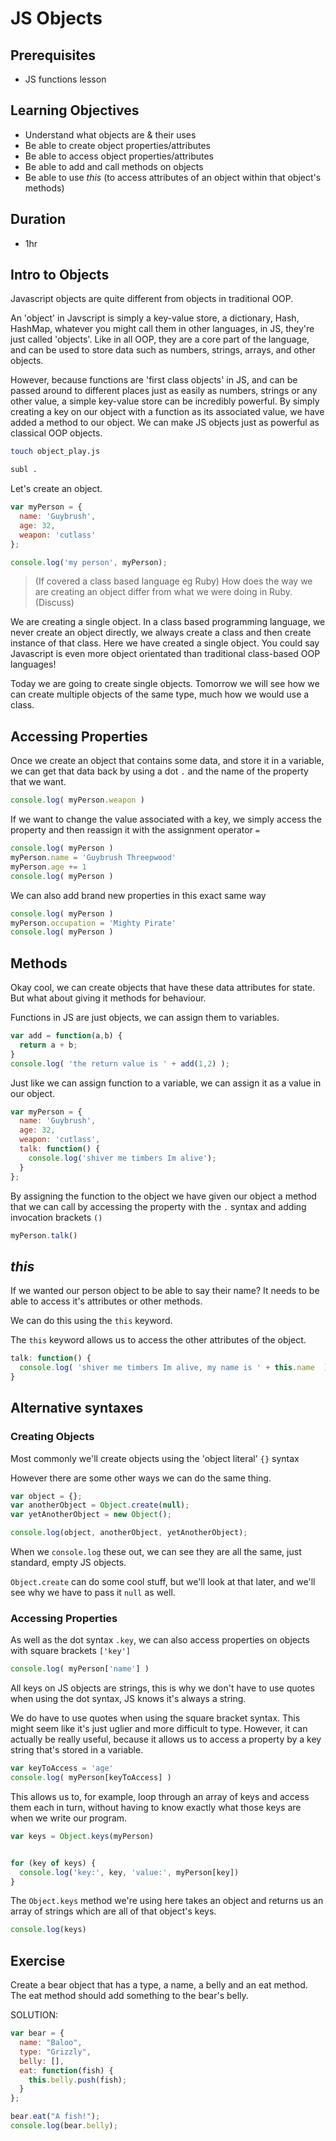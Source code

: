 # JS Objects

## Prerequisites
- JS functions lesson

## Learning Objectives
- Understand what objects are & their uses
- Be able to create object properties/attributes
- Be able to access object properties/attributes
- Be able to add and call methods on objects
- Be able to use _this_ (to access attributes of an object within that object's methods)

## Duration
- 1hr

## Intro to Objects

Javascript objects are quite different from objects in traditional OOP.

An 'object' in Javscript is simply a key-value store, a dictionary, Hash, HashMap, whatever you might call them in other languages, in JS, they're just called 'objects'. Like in all OOP, they are a core part of the language, and can be used to store data such as numbers, strings, arrays, and other objects.

However, because functions are 'first class objects' in JS, and can be passed around to different places just as easily as numbers, strings or any other value, a simple key-value store can be incredibly powerful. By simply creating a key on our object with a function as its associated value, we have added a method to our object. We can make JS objects just as powerful as classical OOP objects.


```sh
touch object_play.js
```

```sh
subl .
```

Let's create an object.

```js
var myPerson = {
  name: 'Guybrush',
  age: 32,
  weapon: 'cutlass'
};

console.log('my person', myPerson);
```

> (If covered a class based language eg Ruby)
How does the way we are creating an object differ from what we were doing in Ruby.
(Discuss)

We are creating a single object. In a class based programming language, we never create an object directly,  we always create a class and then create instance of that class.  Here we have created a single object. You could say Javascript is even more object orientated than traditional class-based OOP languages!

Today we are going to create single objects.  Tomorrow we will see how we can create multiple objects of the same type,  much how we would use a class.

## Accessing Properties

Once we create an object that contains some data, and store it in a variable, we can get that data back by using a dot `.` and the name of the property that we want.

```js
console.log( myPerson.weapon )
```

If we want to change the value associated with a key, we simply access the property and then reassign it with the assignment operator `=`

```js
console.log( myPerson )
myPerson.name = 'Guybrush Threepwood'
myPerson.age += 1
console.log( myPerson )
```

We can also add brand new properties in this exact same way

```js
console.log( myPerson )
myPerson.occupation = 'Mighty Pirate'
console.log( myPerson )
```

## Methods

Okay cool, we can create objects that have these data attributes for state. But what about giving it methods for behaviour.

Functions in JS are just objects, we can assign them to variables.

```js
var add = function(a,b) {
  return a + b;
}
console.log( 'the return value is ' + add(1,2) );
```

Just like we can assign function to a variable, we can assign it as a value in our object.

```js
var myPerson = {
  name: 'Guybrush',
  age: 32,
  weapon: 'cutlass',
  talk: function() {
    console.log('shiver me timbers Im alive');
  }
};
```

By assigning the function to the object we have given our object a method that we can call by accessing the property with the `.` syntax and adding invocation brackets `()`

```js
myPerson.talk()
```

## _this_

If we wanted our person object to be able to say their name? It needs to be able to access it's attributes or other methods.

We can do this using the `this` keyword.

The `this` keyword allows us to access the other attributes of the object.

```js
talk: function() {
  console.log( 'shiver me timbers Im alive, my name is ' + this.name  );
}
```

## Alternative syntaxes

### Creating Objects

Most commonly we'll create objects using the 'object literal' `{}` syntax

However there are some other ways we can do the same thing.

```js
var object = {};
var anotherObject = Object.create(null);
var yetAnotherObject = new Object();

console.log(object, anotherObject, yetAnotherObject);
```

When we `console.log` these out, we can see they are all the same, just standard, empty JS objects.

`Object.create` can do some cool stuff, but we'll look at that later, and we'll see why we have to pass it `null` as well.

### Accessing Properties

As well as the dot syntax `.key`, we can also access properties on objects with square brackets `['key']`

```js
console.log( myPerson['name'] )
```

All keys on JS objects are strings, this is why we don't have to use quotes when using the dot syntax, JS knows it's always a string.

We do have to use quotes when using the square bracket syntax. This might seem like it's just uglier and more difficult to type. However, it can actually be really useful, because it allows us to access a property by a key string that's stored in a variable.

```js
var keyToAccess = 'age'
console.log( myPerson[keyToAccess] )
```

This allows us to, for example, loop through an array of keys and access them each in turn, without having to know exactly what those keys are when we write our program.

```js
var keys = Object.keys(myPerson)


for (key of keys) {
  console.log('key:', key, 'value:', myPerson[key])
}
```

The `Object.keys` method we're using here takes an object and returns us an array of strings which are all of that object's keys.

```js
console.log(keys)
```

## Exercise

Create a bear object that has a type, a name, a belly and an eat method. The eat method should add something to the bear's belly.

SOLUTION:

```js
var bear = {
  name: "Baloo",
  type: "Grizzly",
  belly: [],
  eat: function(fish) {
    this.belly.push(fish);
  }
};

bear.eat("A fish!");
console.log(bear.belly);
```
